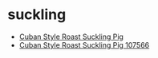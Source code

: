 # suckling

 * [Cuban Style Roast Suckling Pig](../../index/c/cuban-style-roast-suckling-pig-107566.json)
 * [Cuban Style Roast Suckling Pig 107566](../../index/c/cuban-style-roast-suckling-pig-107566.json)
